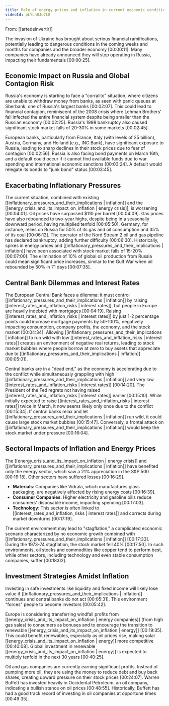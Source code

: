 ```yaml
---
title: Role of energy prices and inflation in current economic conditions
videoId: pLYLn8Jq7L8
---
```


From: [[artedeinvertir]] <br/> 

The invasion of Ukraine has brought about serious financial ramifications, potentially leading to dangerous conditions in the coming weeks and months for companies and the broader economy <a class="yt-timestamp" data-t="00:00:11">[00:00:11]</a>. Many companies have already announced they will stop operating in Russia, impacting their fundamentals <a class="yt-timestamp" data-t="00:00:25">[00:00:25]</a>.

## Economic Impact on Russia and Global Contagion Risk

Russia's economy is starting to face a "corralito" situation, where citizens are unable to withdraw money from banks, as seen with panic queues at Sberbank, one of Russia's largest banks <a class="yt-timestamp" data-t="00:02:07">[00:02:07]</a>. This could lead to financial contagion, reminiscent of the 2008 crisis where Lehman Brothers' fall infected the entire financial system despite being smaller than the Russian economy <a class="yt-timestamp" data-t="00:02:25">[00:02:25]</a>. Russia's 1998 bankruptcy also caused significant stock market falls of 20-30% in some markets <a class="yt-timestamp" data-t="00:02:45">[00:02:45]</a>.

European banks, particularly from France, Italy (with levels of 25 billion), Austria, Germany, and Holland (e.g., ING Bank), have significant exposure to Russia, leading to sharp declines in their stock prices due to fear of contagion <a class="yt-timestamp" data-t="00:02:56">[00:02:56]</a>. Russia is also facing bond payments on March 16th, and a default could occur if it cannot find available funds due to war spending and international economic sanctions <a class="yt-timestamp" data-t="00:03:24">[00:03:24]</a>. A default would relegate its bonds to "junk bond" status <a class="yt-timestamp" data-t="00:03:45">[00:03:45]</a>.

## Exacerbating Inflationary Pressures

The current situation, combined with existing [[inflationary_pressures_and_their_implications | inflation]] and the [[energy_crisis_and_its_impact_on_inflation | energy crisis]], is worsening <a class="yt-timestamp" data-t="00:04:01">[00:04:01]</a>. Oil prices have surpassed $110 per barrel <a class="yt-timestamp" data-t="00:04:09">[00:04:09]</a>. Gas prices have also rebounded to two-year highs, despite being in a seasonally downward period, having multiplied tenfold <a class="yt-timestamp" data-t="00:05:50">[00:05:50]</a>. Germany, for instance, relies on Russia for 50% of its gas and oil consumption and 35% of its coal <a class="yt-timestamp" data-t="00:06:12">[00:06:12]</a>. The operator of the Nord Stream 2 oil and gas pipeline has declared bankruptcy, adding further difficulty <a class="yt-timestamp" data-t="00:06:30">[00:06:30]</a>. Historically, spikes in energy prices and [[inflationary_pressures_and_their_implications | inflation]] have been associated with stock market falls of 15-20% <a class="yt-timestamp" data-t="00:07:00">[00:07:00]</a>. The elimination of 10% of global oil production from Russia could mean significant price increases, similar to the Gulf War when oil rebounded by 50% in 71 days <a class="yt-timestamp" data-t="00:07:35">[00:07:35]</a>.

## Central Bank Dilemmas and Interest Rates

The European Central Bank faces a dilemma: it must control [[inflationary_pressures_and_their_implications | inflation]] by raising [[interest_rates_and_inflation_risks | interest rates]], but people in Europe are heavily indebted with mortgages <a class="yt-timestamp" data-t="00:04:19">[00:04:19]</a>. Raising [[interest_rates_and_inflation_risks | interest rates]] by just 1-2 percentage points could increase mortgage payments by 50-100%, negatively impacting consumption, company profits, the economy, and the stock market <a class="yt-timestamp" data-t="00:04:34">[00:04:34]</a>. Allowing [[inflationary_pressures_and_their_implications | inflation]] to run wild with low [[interest_rates_and_inflation_risks | interest rates]] creates an environment of negative real returns, leading to stock market bubbles where people borrow at zero to buy assets that appreciate due to [[inflationary_pressures_and_their_implications | inflation]] <a class="yt-timestamp" data-t="00:05:01">[00:05:01]</a>.

Central banks are in a "dead end," as the economy is accelerating due to the conflict while simultaneously grappling with high [[inflationary_pressures_and_their_implications | inflation]] and very low [[interest_rates_and_inflation_risks | interest rates]] <a class="yt-timestamp" data-t="00:14:20">[00:14:20]</a>. The President of the Fed regrets not having raised [[interest_rates_and_inflation_risks | interest rates]] earlier <a class="yt-timestamp" data-t="00:15:10">[00:15:10]</a>. While initially expected to raise [[interest_rates_and_inflation_risks | interest rates]] twice in March, it now seems likely only once due to the conflict <a class="yt-timestamp" data-t="00:15:34">[00:15:34]</a>. If central banks relax and let [[inflationary_pressures_and_their_implications | inflation]] run wild, it could cause large stock market bubbles <a class="yt-timestamp" data-t="00:15:47">[00:15:47]</a>. Conversely, a frontal attack on [[inflationary_pressures_and_their_implications | inflation]] would keep the stock market under pressure <a class="yt-timestamp" data-t="00:16:04">[00:16:04]</a>.

## Sectoral Impacts of Inflation and Energy Prices

The [[energy_crisis_and_its_impact_on_inflation | energy crisis]] and [[inflationary_pressures_and_their_implications | inflation]] have benefited only the energy sector, which saw a 21% appreciation in the S&P 500 <a class="yt-timestamp" data-t="00:16:18">[00:16:18]</a>. Other sectors have suffered losses <a class="yt-timestamp" data-t="00:16:29">[00:16:29]</a>.

*   **Materials**: Companies like Vidrala, which manufactures glass packaging, are negatively affected by rising energy costs <a class="yt-timestamp" data-t="00:16:39">[00:16:39]</a>.
*   **Consumer Companies**: Higher electricity and gasoline bills reduce consumers' disposable income, impacting spending <a class="yt-timestamp" data-t="00:17:03">[00:17:03]</a>.
*   **Technology**: This sector is often linked to [[interest_rates_and_inflation_risks | interest rates]] and corrects during market downturns <a class="yt-timestamp" data-t="00:17:19">[00:17:19]</a>.

The current environment may lead to "stagflation," a complicated economic scenario characterized by no economic growth combined with [[inflationary_pressures_and_their_implications | inflation]] <a class="yt-timestamp" data-t="00:17:33">[00:17:33]</a>. During the 1973-74 stagflation, the stock market fell 40% <a class="yt-timestamp" data-t="00:17:50">[00:17:50]</a>. In such environments, oil stocks and commodities like copper tend to perform best, while other sectors, including technology and even stable consumption companies, suffer <a class="yt-timestamp" data-t="00:18:02">[00:18:02]</a>.

## Investment Strategies Amidst Inflation

Investing in safe investments like liquidity and fixed income will likely lose value if [[inflationary_pressures_and_their_implications | inflation]] continues and central banks do not act <a class="yt-timestamp" data-t="00:05:31">[00:05:31]</a>. This environment "forces" people to become investors <a class="yt-timestamp" data-t="00:05:42">[00:05:42]</a>.

Europe is considering transferring windfall profits from [[energy_crisis_and_its_impact_on_inflation | energy companies]] (from high gas sales) to consumers as bonuses and to encourage the transition to renewable [[energy_crisis_and_its_impact_on_inflation | energy]] <a class="yt-timestamp" data-t="00:19:35">[00:19:35]</a>. This could benefit renewables, especially as oil prices rise, making solar [[energy_crisis_and_its_impact_on_inflation | energy]] more competitive <a class="yt-timestamp" data-t="00:40:08">[00:40:08]</a>. Global investment in renewable [[energy_crisis_and_its_impact_on_inflation | energy]] is expected to multiply tenfold in the next 30 years <a class="yt-timestamp" data-t="00:40:25">[00:40:25]</a>.

Oil and gas companies are currently earning significant profits. Instead of pumping more oil, they are using the money to reduce debt and buy back shares, creating upward pressure on their stock prices <a class="yt-timestamp" data-t="00:24:07">[00:24:07]</a>. Warren Buffett has invested heavily in Occidental Petroleum, an oil company, indicating a bullish stance on oil prices <a class="yt-timestamp" data-t="00:48:55">[00:48:55]</a>. Historically, Buffett has had a good track record of investing in oil companies at opportune times <a class="yt-timestamp" data-t="00:49:35">[00:49:35]</a>.